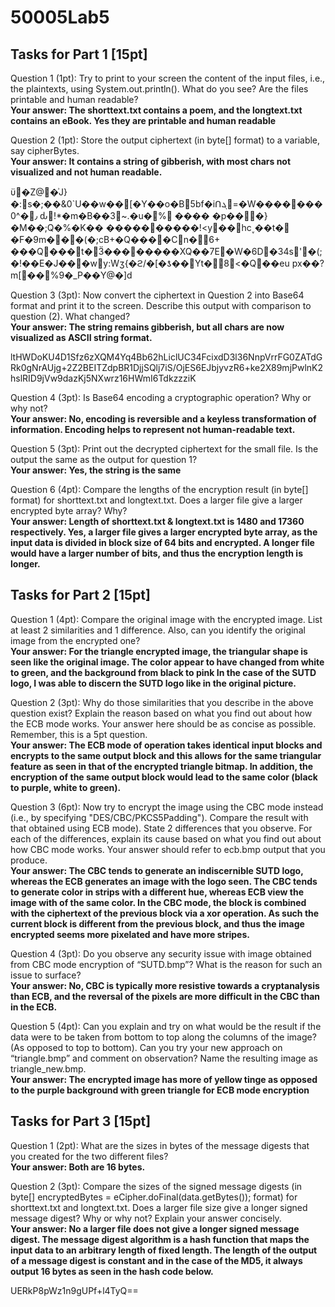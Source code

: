 # 50005Lab5

## Tasks for Part 1 [15pt]

Question 1 (1pt): Try to print to your screen the content of the input files, i.e., the plaintexts, using System.out.println().
What do you see? Are the files printable and human readable?<br>
**Your answer: The shorttext.txt contains a poem, and the longtext.txt contains an eBook.
Yes they are printable and human readable**

Question 2 (1pt): Store the output ciphertext (in byte[] format) to a variable, say cipherBytes.<br>
**Your answer: It contains a string of gibberish, with most chars not visualized and not
human readable.**

ϋ�Z@�͗J}�:s�;��&0`U��w��[�Y��o �B5bf�iՈܓ=�W�������0^�٫	ԃ!*�m�B��3~.�u�%
���� �p���}�M��;Q�%�K��	����������!<y��hc˯��t�
�F�9m���(�;cB+�Q����Cn�\6+ ���Q���t�Ӟ��������XQ��7E�W�6D�34ѕ'�(;�!��E�J���wy:W ʒ{�ϩ/�[�ƾ��Үt�8<�Q��eu
px��?m[��%9�_P��Y@�]d

Question 3 (3pt): Now convert the ciphertext in Question 2 into Base64 format and print it to the screen. Describe this 
output with comparison to question (2). What changed?<br>
**Your answer: The string remains gibberish, but all chars are now visualized as ASCII string format.**

ltHWDoKU4D1Sfz6zXQM4Yq4Bb62hLiclUC34FcixdD3l36NnpVrrFG0ZATdGRk0gNrAUjg+2Z2BEITZdpBR1DjjSQlj7iS/OjES6EJbjyvzR6+ke2X89mjPwlnK2hslRID9jVw9dazKj5NXwrz16HWmI6TdkzzziK

Question 4 (3pt): Is Base64 encoding a cryptographic operation? Why or why not?<br>
**Your answer: No, encoding is reversible and a keyless transformation of information. Encoding
helps to represent not human-readable text.**

Question 5 (3pt): Print out the decrypted ciphertext for the small file. Is the output the same as the output for question 
1?<br>
**Your answer: Yes, the string is the same**

Question 6 (4pt): Compare the lengths of the encryption result (in byte[] format) for shorttext.txt and longtext.txt. 
Does a larger file give a larger encrypted byte array? Why?<br>
**Your answer: Length of shorttext.txt & longtext.txt is 1480 and 17360 respectively. Yes,
a larger file gives a larger encrypted byte array, as the input data is divided in block size of 64 bits and encrypted.
A longer file would have a larger number of bits, and thus the encryption length is longer.**

## Tasks for Part 2 [15pt]

Question 1 (4pt): Compare the original image with the encrypted image. List at least 2 similarities and 1 difference. 
Also, can you identify the original image from the encrypted one?<br>
**Your answer: For the triangle encrypted image, the triangular shape is seen like the original image. The color appear
to have changed from white to green, and the background from black to pink
In the case of the SUTD logo, I was able to discern the SUTD logo like in the original picture.**

Question 2 (3pt): Why do those similarities that you describe in the above question exist? Explain the reason based on 
what you find out about how the ECB mode works. Your answer here should be as concise as possible. Remember, this is a 
5pt question.<br>
**Your answer: The ECB mode of operation takes identical input blocks and encrypts to the same output block and this allows
for the same triangular feature as seen in that of the encrypted triangle bitmap. In addition, the encryption of the same
output block would lead to the same color (black to purple, white to green).**

Question 3 (6pt): Now try to encrypt the image using the CBC mode instead (i.e., by specifying "DES/CBC/PKCS5Padding"). 
Compare the result with that obtained using ECB mode). State 2 differences that you observe. For each of the differences, 
explain its cause based on what you find out about how CBC mode works. Your answer should refer to ecb.bmp output that you 
produce.<br>
**Your answer: The CBC tends to generate an indiscernible SUTD logo, whereas the ECB generates an image with the logo seen.
The CBC tends to generate color in strips with a different hue, whereas ECB view the image with of the same color.
In the CBC mode, the block is combined with the ciphertext of the previous block via a xor operation. As such the current
block is different from the previous block, and thus the image encrypted seems more pixelated and have more stripes.**

Question 4 (3pt): Do you observe any security issue with image obtained from CBC mode encryption of “SUTD.bmp”? What is
the reason for such an issue to surface?<br>
**Your answer: No, CBC is typically more resistive towards a cryptanalysis than ECB, and the reversal of the pixels are more
difficult in the CBC than in the ECB.**

Question 5 (4pt): Can you explain and try on what would be the result if the data were to be taken from bottom to top
along the columns of the image? (As opposed to top to bottom).  Can you try your new approach on “triangle.bmp” and comment
on observation? Name the resulting image as triangle_new.bmp.<br> 
**Your answer: The encrypted image has more of yellow tinge as opposed to the purple background with green triangle for
ECB mode encryption**

## Tasks for Part 3 [15pt]
Question 1 (2pt): What are the sizes in bytes of the message digests that you created for the two different files?<br>
**Your answer: Both are 16 bytes.**

Question 2 (3pt): Compare the sizes of the signed message digests (in byte[] encryptedBytes = eCipher.doFinal(data.getBytes());
format) for shorttext.txt and longtext.txt. Does a larger file size give a longer signed message digest? Why or why not?
Explain your answer concisely.<br>
**Your answer: No a larger file does not give a longer signed message digest. The message digest algorithm is a hash function
that maps the input data to an arbitrary length of fixed length. The length of the output of a message digest is constant
and in the case of the MD5, it always output 16 bytes as seen in the hash code below.**

UERkP8pWz1n9gUPf+l4TyQ==
